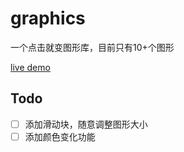# graphics

一个点击就变图形库，目前只有10+个图形

[live demo](http://zt.yzz1995.cn/)

## Todo

- [ ] 添加滑动块，随意调整图形大小
- [ ] 添加颜色变化功能

